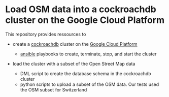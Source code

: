 # Load OSM data into a cockroachdb cluster on the Google Cloud Platform

This repository provides ressources to

* create a [cockroachdb](https://www.cockroachlabs.com) cluster on the [Google Cloud Platform ](https://cloud.google.com/?)

    * [ansible](https://www.ansible.com/) playbooks to create, terminate, stop, and start the cluster

* load the cluster with a subset of the Open Street Map data 

    * DML script to create the database schema in the cockroachdb cluster
    * python scripts to upload a subset of the OSM data. Our tests used the OSM subset for
      Switzerland




